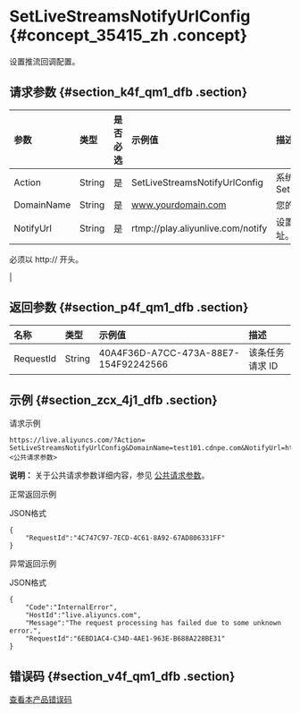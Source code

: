 # SetLiveStreamsNotifyUrlConfig {#concept_35415_zh .concept}

设置推流回调配置。

## 请求参数 {#section_k4f_qm1_dfb .section}

|参数|类型|是否必选|示例值|描述|
|:-|:-|:---|:--|:-|
|Action|String|是|SetLiveStreamsNotifyUrlConfig|系统规定参数。取值：SetLiveStreamsNotifyUrlConfig|
|DomainName|String|是|www.yourdomain.com|您的加速域名。|
|NotifyUrl|String|是|rtmp://play.aliyunlive.com/notify| 设置直播流信息推送到的 URL 地址。

 必须以 http:// 开头。

 |

## 返回参数 {#section_p4f_qm1_dfb .section}

|名称|类型|示例值|描述|
|:-|:-|:--|:-|
|RequestId|String|40A4F36D-A7CC-473A-88E7-154F92242566|该条任务请求 ID|

## 示例 {#section_zcx_4j1_dfb .section}

请求示例

```
https://live.aliyuncs.com/?Action= SetLiveStreamsNotifyUrlConfig&DomainName=test101.cdnpe.com&NotifyUrl=http://api.cdnpe.com&<公共请求参数> 
```

**说明：** 关于公共请求参数详细内容，参见 [公共请求参数](cn.zh-CN/API参考/调用方式/公共参数.md#)。

正常返回示例

JSON格式

```
{
    "RequestId":"4C747C97-7ECD-4C61-8A92-67AD806331FF"
}
```

异常返回示例

JSON格式

```
{
    "Code":"InternalError",
    "HostId":"live.aliyuncs.com",
    "Message":"The request processing has failed due to some unknown error.",
    "RequestId":"6EBD1AC4-C34D-4AE1-963E-B688A228BE31"
}
```

## 错误码 {#section_v4f_qm1_dfb .section}

[查看本产品错误码](https://error-center.aliyun.com/status/product/live)

